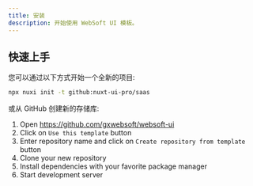 ```yaml
---
title: 安装
description: 开始使用 WebSoft UI 模板。
---
```


## 快速上手

您可以通过以下方式开始一个全新的项目:

```bash [Terminal]
npx nuxi init -t github:nuxt-ui-pro/saas
```

或从 GitHub 创建新的存储库:

1. Open <https://github.com/gxwebsoft/websoft-ui>
2. Click on `Use this template` button
3. Enter repository name and click on `Create repository from template` button
4. Clone your new repository
5. Install dependencies with your favorite package manager
6. Start development server
